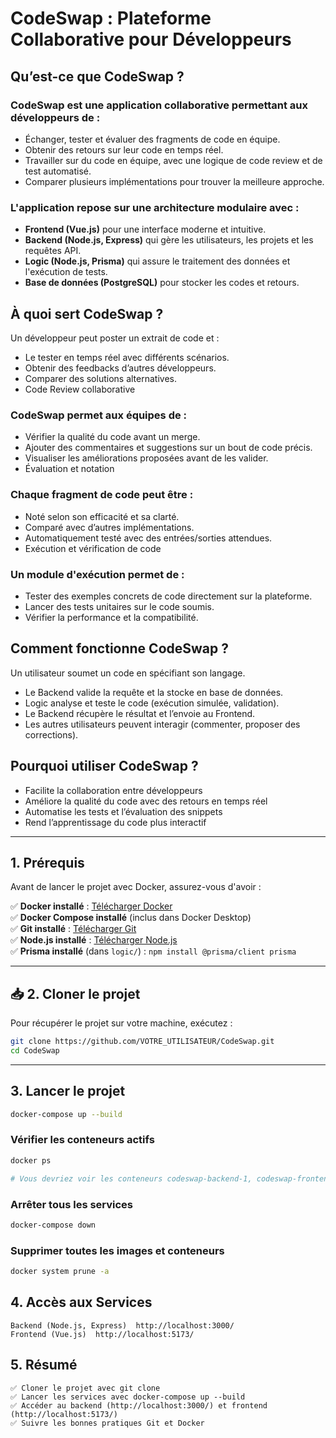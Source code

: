 # CodeSwap : Plateforme Collaborative pour Développeurs

## Qu’est-ce que CodeSwap ?

### CodeSwap est une application collaborative permettant aux développeurs de :
- Échanger, tester et évaluer des fragments de code en équipe.
- Obtenir des retours sur leur code en temps réel.
- Travailler sur du code en équipe, avec une logique de code review et de test automatisé.
- Comparer plusieurs implémentations pour trouver la meilleure approche.
  
### L'application repose sur une architecture modulaire avec :
- **Frontend (Vue.js)** pour une interface moderne et intuitive.
- **Backend (Node.js, Express)** qui gère les utilisateurs, les projets et les requêtes API.
- **Logic (Node.js, Prisma)** qui assure le traitement des données et l'exécution de tests.
- **Base de données (PostgreSQL)** pour stocker les codes et retours.

## À quoi sert CodeSwap ?

Un développeur peut poster un extrait de code et :
- Le tester en temps réel avec différents scénarios.
- Obtenir des feedbacks d’autres développeurs.
- Comparer des solutions alternatives.
- Code Review collaborative

### CodeSwap permet aux équipes de :
- Vérifier la qualité du code avant un merge.
- Ajouter des commentaires et suggestions sur un bout de code précis.
- Visualiser les améliorations proposées avant de les valider.
- Évaluation et notation
  
### Chaque fragment de code peut être :
- Noté selon son efficacité et sa clarté.
- Comparé avec d’autres implémentations.
- Automatiquement testé avec des entrées/sorties attendues.
- Exécution et vérification de code
  
### Un module d'exécution permet de :
- Tester des exemples concrets de code directement sur la plateforme.
- Lancer des tests unitaires sur le code soumis.
- Vérifier la performance et la compatibilité.
  
## Comment fonctionne CodeSwap ?
Un utilisateur soumet un code en spécifiant son langage.
- Le Backend valide la requête et la stocke en base de données.
- Logic analyse et teste le code (exécution simulée, validation).
- Le Backend récupère le résultat et l’envoie au Frontend.
- Les autres utilisateurs peuvent interagir (commenter, proposer des corrections).

## Pourquoi utiliser CodeSwap ?

- Facilite la collaboration entre développeurs
- Améliore la qualité du code avec des retours en temps réel
- Automatise les tests et l’évaluation des snippets
- Rend l’apprentissage du code plus interactif

---

## 1. Prérequis

Avant de lancer le projet avec Docker, assurez-vous d'avoir :

✅ **Docker installé** : [Télécharger Docker](https://www.docker.com/get-started)  
✅ **Docker Compose installé** (inclus dans Docker Desktop)  
✅ **Git installé** : [Télécharger Git](https://git-scm.com/)  
✅ **Node.js installé** : [Télécharger Node.js](https://nodejs.org/)  
✅ **Prisma installé** (dans `logic/`) : `npm install @prisma/client prisma`

---

## 📥 2. Cloner le projet

Pour récupérer le projet sur votre machine, exécutez :

```bash
git clone https://github.com/VOTRE_UTILISATEUR/CodeSwap.git
cd CodeSwap
```

---

## 3. Lancer le projet

```bash
docker-compose up --build
```

### Vérifier les conteneurs actifs

```bash
docker ps

# Vous devriez voir les conteneurs codeswap-backend-1, codeswap-frontend-1 et codeswap-logic-1 actifs.
```

### Arrêter tous les services

```bash
docker-compose down
```

### Supprimer toutes les images et conteneurs

```bash
docker system prune -a
```

## 4. Accès aux Services

    Backend (Node.js, Express)  http://localhost:3000/
    Frontend (Vue.js)  http://localhost:5173/

## 5. Résumé

    ✅ Cloner le projet avec git clone
    ✅ Lancer les services avec docker-compose up --build
    ✅ Accéder au backend (http://localhost:3000/) et frontend (http://localhost:5173/)
    ✅ Suivre les bonnes pratiques Git et Docker


